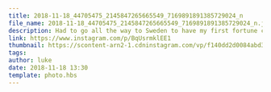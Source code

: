 ```yaml
---
title: 2018-11-18_44705475_2145847265665549_7169891891385729024_n
file_name: 2018-11-18_44705475_2145847265665549_7169891891385729024_n.jpg
description: Had to go all the way to Sweden to have my first fortune cookie
link: https://www.instagram.com/p/BqUsrmklEE1
thumbnail: https://scontent-arn2-1.cdninstagram.com/vp/f140dd2d0084abd33de1b5ca18a16945/5C71AC9D/t51.2885-15/sh0.08/e35/s640x640/44705475_2145847265665549_7169891891385729024_n.jpg?ig_cache_key=MTkxNTM1MjI1MTkzOTE3Njc1Nw%3D%3D.2
tags: 
author: luke
date: 2018-11-18 13:30
template: photo.hbs
---
```


